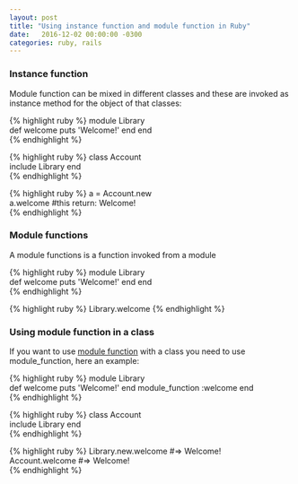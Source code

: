 ```yaml
---
layout: post
title: "Using instance function and module function in Ruby"
date:   2016-12-02 00:00:00 -0300
categories: ruby, rails
---
```

### Instance function
Module function can be mixed in different classes and these are invoked as instance method
for the object of that classes:

{% highlight ruby %}
module Library  
  def welcome
    puts 'Welcome!'
  end
end  
{% endhighlight %}

{% highlight ruby %}
class Account  
  include Library
end  
{% endhighlight %}

{% highlight ruby %}
a = Account.new  
a.welcome #this return: Welcome!   
{% endhighlight %}

### Module functions

A module functions is a function invoked from a module

{% highlight ruby %}
module Library  
  def welcome
    puts 'Welcome!'
  end
end   
{% endhighlight %}

{% highlight ruby %}
Library.welcome
{% endhighlight %}

### Using module function in a class

If you want to use [module function][module-function-url] with a class you need to use module_function, here an example:

{% highlight ruby %}
module Library  
  def welcome
    puts 'Welcome!'
  end
  module_function :welcome
end  
{% endhighlight %}

{% highlight ruby %}
class Account  
  include Library
end  
{% endhighlight %}

{% highlight ruby %}
Library.new.welcome #=> Welcome!  
Account.welcome #=> Welcome!  
{% endhighlight %}

[module-function-url]: http://ruby-doc.org/core-2.2.0/Module.html#method-i-module_function
